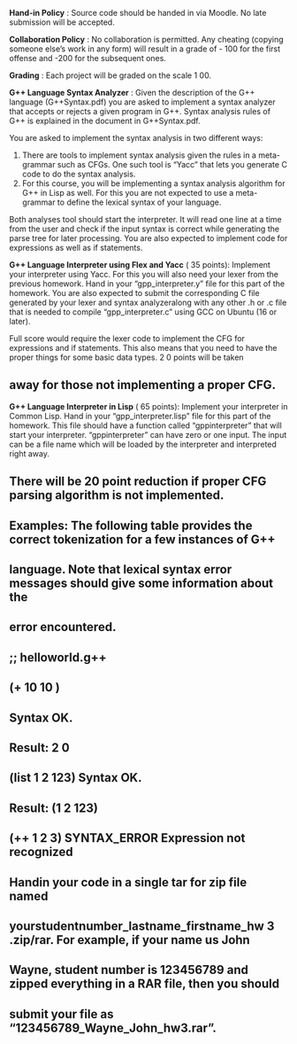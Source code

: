 
**Hand-in Policy** : Source code should be handed in via Moodle. No late submission will be accepted.

**Collaboration Policy** : No collaboration is permitted. Any cheating (copying someone else’s work in any
form) will result in a grade of - 100 for the first offense and -200 for the subsequent ones.

**Grading** : Each project will be graded on the scale 1 00.

**G++ Language Syntax Analyzer** : Given the description of the G++ language (G++Syntax.pdf) you are
asked to implement a syntax analyzer that accepts or rejects a given program in G++. Syntax analysis
rules of G++ is explained in the document in G++Syntax.pdf.

You are asked to implement the syntax analysis in two different ways:

1. There are tools to implement syntax analysis given the rules in a meta-grammar such as CFGs.
    One such tool is “Yacc” that lets you generate C code to do the syntax analysis.
2. For this course, you will be implementing a syntax analysis algorithm for G++ in Lisp as well.
    For this you are not expected to use a meta-grammar to define the lexical syntax of your
    language.

Both analyses tool should start the interpreter. It will read one line at a time from the user and check
if the input syntax is correct while generating the parse tree for later processing. You are also expected
to implement code for expressions as well as if statements.

**G++ Language Interpreter using Flex and Yacc** ( 35 points): Implement your interpreter using Yacc. For
this you will also need your lexer from the previous homework. Hand in your “gpp_interpreter.y” file
for this part of the homework. You are also expected to submit the corresponding C file generated by
your lexer and syntax analyzeralong with any other .h or .c file that is needed to compile
“gpp_interpreter.c” using GCC on Ubuntu (16 or later).

Full score would require the lexer code to implement the CFG for expressions and if statements. This
also means that you need to have the proper things for some basic data types. 2 0 points will be taken

## away for those not implementing a proper CFG.

**G++ Language Interpreter in Lisp** ( 65 points): Implement your interpreter in Common Lisp. Hand in
your “gpp_interpreter.lisp” file for this part of the homework. This file should have a function called
“gppinterpreter” that will start your interpreter. “gppinterpreter” can have zero or one input. The
input can be a file name which will be loaded by the interpreter and interpreted right away.

## There will be 20 point reduction if proper CFG parsing algorithm is not implemented.


## Examples: The following table provides the correct tokenization for a few instances of G++

## language. Note that lexical syntax error messages should give some information about the

## error encountered.

## ;; helloworld.g++

## (+ 10 10 )

## Syntax OK.

## Result: 2 0

## (list 1 2 123) Syntax OK.

## Result: (1 2 123)

## (++ 1 2 3) SYNTAX_ERROR Expression not recognized

## Handin your code in a single tar for zip file named

## yourstudentnumber_lastname_firstname_hw 3 .zip/rar. For example, if your name us John

## Wayne, student number is 123456789 and zipped everything in a RAR file, then you should

## submit your file as “123456789_Wayne_John_hw3.rar”.



